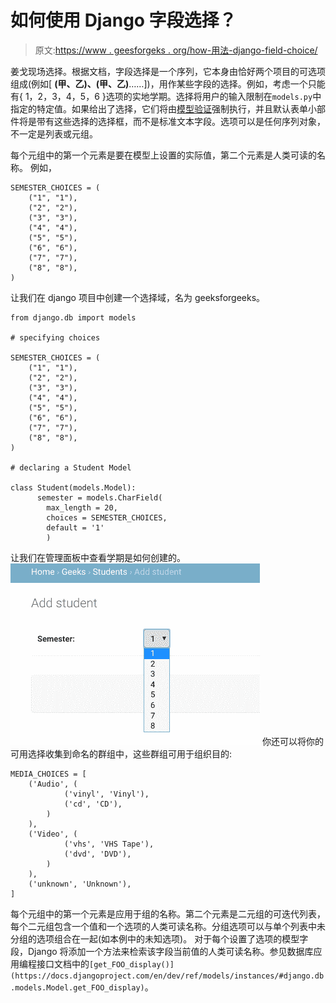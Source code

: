 # 如何使用 Django 字段选择？

> 原文:[https://www . geesforgeks . org/how-用法-django-field-choice/](https://www.geeksforgeeks.org/how-to-use-django-field-choices/)

姜戈现场选择。根据文档，字段选择是一个序列，它本身由恰好两个项目的可选项组成(例如[ **(甲、乙)、(甲、乙)**……])，用作某些字段的选择。例如，考虑一个只能有{ 1，2，3，4，5，6 }选项的实地学期。选择将用户的输入限制在`models.py`中指定的特定值。如果给出了选择，它们将由[模型验证](https://docs.djangoproject.com/en/dev/ref/models/instances/#validating-objects)强制执行，并且默认表单小部件将是带有这些选择的选择框，而不是标准文本字段。选项可以是任何序列对象，不一定是列表或元组。

每个元组中的第一个元素是要在模型上设置的实际值，第二个元素是人类可读的名称。
例如，

```
SEMESTER_CHOICES = (
    ("1", "1"),
    ("2", "2"),
    ("3", "3"),
    ("4", "4"),
    ("5", "5"),
    ("6", "6"),
    ("7", "7"),
    ("8", "8"),
)

```

让我们在 django 项目中创建一个选择域，名为 geeksforgeeks。

```
from django.db import models

# specifying choices

SEMESTER_CHOICES = (
    ("1", "1"),
    ("2", "2"),
    ("3", "3"),
    ("4", "4"),
    ("5", "5"),
    ("6", "6"),
    ("7", "7"),
    ("8", "8"),
)

# declaring a Student Model

class Student(models.Model):
      semester = models.CharField(
        max_length = 20,
        choices = SEMESTER_CHOICES,
        default = '1'
        )
```

让我们在管理面板中查看学期是如何创建的。
![django-field-choices](img/d189135240e6bfc27a62a57f1bfe6b02.png)
你还可以将你的可用选择收集到命名的群组中，这些群组可用于组织目的:

```
MEDIA_CHOICES = [
    ('Audio', (
            ('vinyl', 'Vinyl'),
            ('cd', 'CD'),
        )
    ),
    ('Video', (
            ('vhs', 'VHS Tape'),
            ('dvd', 'DVD'),
        )
    ),
    ('unknown', 'Unknown'),
]

```

每个元组中的第一个元素是应用于组的名称。第二个元素是二元组的可迭代列表，每个二元组包含一个值和一个选项的人类可读名称。分组选项可以与单个列表中未分组的选项组合在一起(如本例中的未知选项)。
对于每个设置了选项的模型字段，Django 将添加一个方法来检索该字段当前值的人类可读名称。参见数据库应用编程接口文档中的`[get_FOO_display()](https://docs.djangoproject.com/en/dev/ref/models/instances/#django.db.models.Model.get_FOO_display)`。
